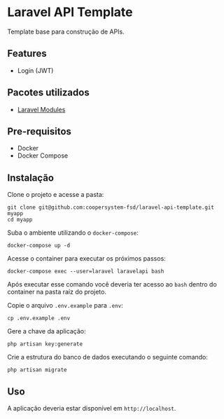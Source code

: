 # Laravel API Template

Template base para construção de APIs.

## Features

- Login (JWT)

## Pacotes utilizados

- [Laravel Modules](https://github.com/nWidart/laravel-modules)

## Pre-requisitos

- Docker
- Docker Compose

## Instalação

Clone o projeto e acesse a pasta:

```shell script
git clone git@github.com:coopersystem-fsd/laravel-api-template.git myapp
cd myapp
``` 

Suba o ambiente utilizando o `docker-compose`:

```shell script
docker-compose up -d
```

Acesse o container para executar os próximos passos:

```shell script
docker-compose exec --user=laravel laravelapi bash
```

Após executar esse comando você deveria ter acesso ao `bash` dentro do container na pasta raíz do projeto.

Copie o arquivo `.env.example` para `.env`:

```shell script
cp .env.example .env
```

Gere a chave da aplicação:

```shell script
php artisan key:generate
```

Crie a estrutura do banco de dados executando o seguinte comando:

```shell script
php artisan migrate
```

## Uso

A aplicação deveria estar disponível em `http://localhost`.
